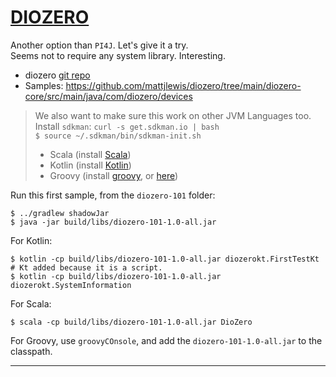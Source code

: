 # [DIOZERO](https://www.diozero.com/)

Another option than `PI4J`. Let's give it a try.  
Seems not to require any system library. Interesting.

- diozero [git repo](https://github.com/mattjlewis/diozero)
- Samples: <https://github.com/mattjlewis/diozero/tree/main/diozero-core/src/main/java/com/diozero/devices>

> We also want to make sure this work on other JVM Languages too.  
> Install `sdkman`: `curl -s get.sdkman.io | bash`  
> `$ source ~/.sdkman/bin/sdkman-init.sh`
> - Scala (install [Scala](https://sdkman.io/sdks#scala))
> - Kotlin (install [Kotlin](https://sdkman.io/sdks#kotlin))
> - Groovy (install [groovy](https://sdkman.io/sdks#groovy), or [here](https://groovy-lang.org/install.html))

Run this first sample, from the `diozero-101` folder:
```
$ ../gradlew shadowJar
$ java -jar build/libs/diozero-101-1.0-all.jar
```
For Kotlin:
```
$ kotlin -cp build/libs/diozero-101-1.0-all.jar diozerokt.FirstTestKt # Kt added because it is a script.
$ kotlin -cp build/libs/diozero-101-1.0-all.jar diozerokt.SystemInformation 
```
For Scala:
```
$ scala -cp build/libs/diozero-101-1.0-all.jar DioZero
```
For Groovy, use `groovyCOnsole`, and add the `diozero-101-1.0-all.jar` to the classpath.

---
